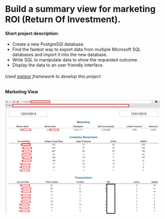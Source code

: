 # Build a summary view for marketing ROI (Return Of Investment).
#### Short project description:
* Create a new PostgreSQl database.
* Find the fastest way to export data from multiple Microsoft SQL databases and import it into the new database.
* Write SQL to manipulate data to show the requested outcome. 
* Display the data to an user friendly interface.

###### Used [meteor](https://www.meteor.com/) framework to develop this project

#### Marketing View
![alt tag](https://github.com/radupopa2010/portfolio/blob/master/marketing-dashboard/sampleData1.PNG)
